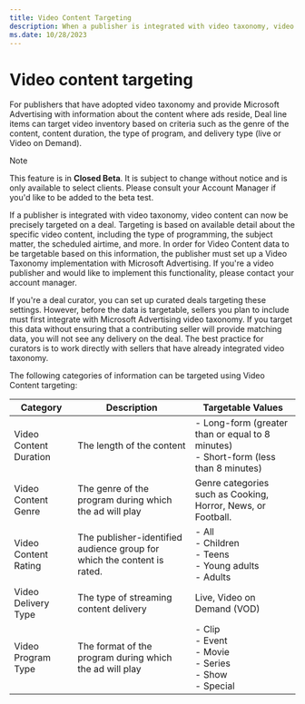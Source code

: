 ```yaml
---
title: Video Content Targeting
description: When a publisher is integrated with video taxonomy, video content can be targeted on a deal. You can target video inventory based on criteria such as the genre of the content, content duration, the type of program, and delivery type.  
ms.date: 10/28/2023
---
```



# Video content targeting

For publishers that have adopted video taxonomy and provide Microsoft Advertising with information about the content where ads reside, Deal line items can target video inventory based on criteria such as the genre of the content, content duration, the type of program, and delivery type (live or Video on Demand).

> [!NOTE]
> This feature is in **Closed Beta**. It is subject to change without notice and is only available to select clients. Please consult your Account Manager if you'd like to be added to the beta test.

If a publisher is integrated with video taxonomy, video content can now be precisely targeted on a deal. Targeting is based on available detail about the specific video content, including the type of programming, the subject matter, the scheduled airtime, and more. In order for Video Content data to be targetable based on this information, the publisher must set up a Video Taxonomy implementation with Microsoft Advertising. If you're a video publisher and would like to implement this functionality, please contact your account manager.

If you're a deal curator, you can set up curated deals targeting these settings. However, before the data is targetable, sellers you plan to include must first integrate with Microsoft Advertising video taxonomy. If you target this data without ensuring that a contributing seller will provide matching data, you will not see any delivery on the deal. The best practice for curators is to work directly with sellers that have already integrated video taxonomy.

The following categories of information can be targeted using Video Content targeting:

| Category | Description | Targetable Values |
|--|--|--|
| Video Content Duration | The length of the content | - Long-form (greater than or equal to 8 minutes)<br> - Short-form (less than 8 minutes) |
| Video Content Genre | The genre of the program during which the ad will play | Genre categories such as Cooking, Horror, News, or Football. |
| Video Content Rating | The publisher-identified audience group for which the content is rated. | - All<br> - Children<br> - Teens<br> - Young adults<br> - Adults |
| Video Delivery Type | The type of streaming content delivery | Live, Video on Demand (VOD) |
| Video Program Type | The format of the program during which the ad will play | - Clip<br> - Event<br>- Movie<br> - Series<br> - Show<br> - Special |

